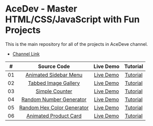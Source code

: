 # AceDev - Master HTML/CSS/JavaScript with Fun Projects


This is the main repository for all of the projects in AceDeve channel.

- [Channel Link](https://www.youtube.com/channel/UC7J9JiVaI959e2VbRhsDopQ)

|  #  |        Source Code        |  Live Demo  | Tutorial  |
|:---:|           :---:           |    :---:    | :---:   |
| 01  |   [Animated Sidebar Menu](https://github.com/bjmczhang/Master-HTML-CSS-JavaScript-with-Fun-Projects/tree/main/animated-responsive-sidebar-menu)   |  [Live Demo](https://acedev.vercel.app/animated-responsive-sidebar-menu/index.html)  |    [Tutorial](https://youtu.be/bHKB6GaxPSg) |
| 02 | [Tabbed Image Gallery](https://github.com/bjmczhang/Master-HTML-CSS-JavaScript-with-Fun-Projects/tree/main/tabbed-image-gallery) | [Live Demo](https://acedev.vercel.app/tabbed-image-gallery/index.html) | [Tutorial](https://www.youtube.com/watch?v=UBvqyn81kgs)|
| 03 | [Simple Counter](https://github.com/bjmczhang/Master-HTML-CSS-JavaScript-with-Fun-Projects/tree/main/simple-counter) | [Live Demo](https://acedev.vercel.app/simple-counter/index.html) | [Tutorial](https://www.youtube.com/watch?v=9rYCzKhb4Ak)|
| 04 | [Random Number Generator](https://github.com/bjmczhang/Master-HTML-CSS-JavaScript-with-Fun-Projects/tree/main/random-number-generator) | [Live Demo](https://acedev.vercel.app/random-number-generator/index.html) | [Tutorial](https://www.youtube.com/watch?v=xlytkS0OzFw)|
| 05 | [Random Hex Color Generator](https://github.com/bjmczhang/Master-HTML-CSS-JavaScript-with-Fun-Projects/tree/main/random-hex-color-generator) | [Live Demo](https://acedev.vercel.app/random-hex-color-generator/index.html) | [Tutorial](https://www.youtube.com/watch?v=tzwftqAXzK0)|
| 06 | [Animated Product Card](https://github.com/bjmzhang/AceDev-Projects/tree/main/random-number-generator) | [Live Demo](https://acedev.vercel.app/animated-product-card/index.html) | [Tutorial](https://www.youtube.com/watch?v=MJ__gFRVj3E)|
